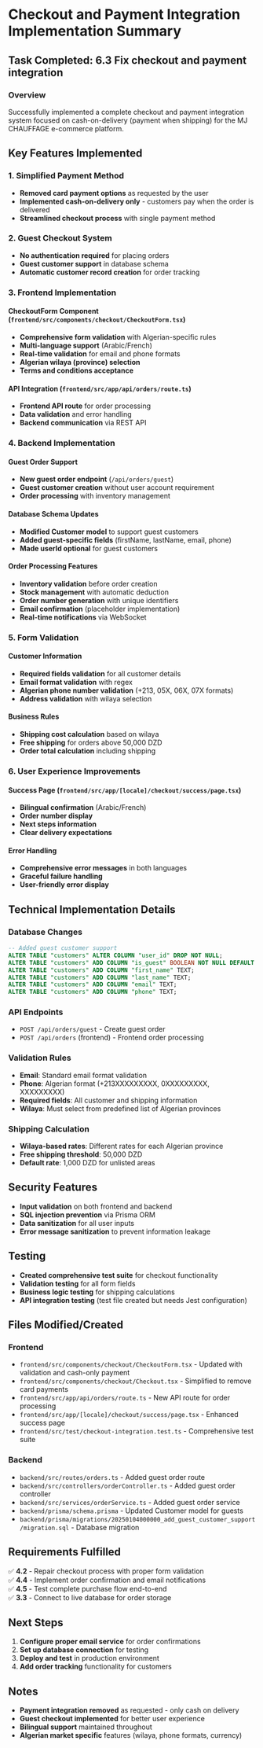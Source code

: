 # Checkout and Payment Integration Implementation Summary

## Task Completed: 6.3 Fix checkout and payment integration

### Overview
Successfully implemented a complete checkout and payment integration system focused on cash-on-delivery (payment when shipping) for the MJ CHAUFFAGE e-commerce platform.

## Key Features Implemented

### 1. Simplified Payment Method
- **Removed card payment options** as requested by the user
- **Implemented cash-on-delivery only** - customers pay when the order is delivered
- **Streamlined checkout process** with single payment method

### 2. Guest Checkout System
- **No authentication required** for placing orders
- **Guest customer support** in database schema
- **Automatic customer record creation** for order tracking

### 3. Frontend Implementation

#### CheckoutForm Component (`frontend/src/components/checkout/CheckoutForm.tsx`)
- **Comprehensive form validation** with Algerian-specific rules
- **Multi-language support** (Arabic/French)
- **Real-time validation** for email and phone formats
- **Algerian wilaya (province) selection**
- **Terms and conditions acceptance**

#### API Integration (`frontend/src/app/api/orders/route.ts`)
- **Frontend API route** for order processing
- **Data validation** and error handling
- **Backend communication** via REST API

### 4. Backend Implementation

#### Guest Order Support
- **New guest order endpoint** (`/api/orders/guest`)
- **Guest customer creation** without user account requirement
- **Order processing** with inventory management

#### Database Schema Updates
- **Modified Customer model** to support guest customers
- **Added guest-specific fields** (firstName, lastName, email, phone)
- **Made userId optional** for guest customers

#### Order Processing Features
- **Inventory validation** before order creation
- **Stock management** with automatic deduction
- **Order number generation** with unique identifiers
- **Email confirmation** (placeholder implementation)
- **Real-time notifications** via WebSocket

### 5. Form Validation

#### Customer Information
- **Required fields validation** for all customer details
- **Email format validation** with regex
- **Algerian phone number validation** (+213, 05X, 06X, 07X formats)
- **Address validation** with wilaya selection

#### Business Rules
- **Shipping cost calculation** based on wilaya
- **Free shipping** for orders above 50,000 DZD
- **Order total calculation** including shipping

### 6. User Experience Improvements

#### Success Page (`frontend/src/app/[locale]/checkout/success/page.tsx`)
- **Bilingual confirmation** (Arabic/French)
- **Order number display**
- **Next steps information**
- **Clear delivery expectations**

#### Error Handling
- **Comprehensive error messages** in both languages
- **Graceful failure handling**
- **User-friendly error display**

## Technical Implementation Details

### Database Changes
```sql
-- Added guest customer support
ALTER TABLE "customers" ALTER COLUMN "user_id" DROP NOT NULL;
ALTER TABLE "customers" ADD COLUMN "is_guest" BOOLEAN NOT NULL DEFAULT false;
ALTER TABLE "customers" ADD COLUMN "first_name" TEXT;
ALTER TABLE "customers" ADD COLUMN "last_name" TEXT;
ALTER TABLE "customers" ADD COLUMN "email" TEXT;
ALTER TABLE "customers" ADD COLUMN "phone" TEXT;
```

### API Endpoints
- `POST /api/orders/guest` - Create guest order
- `POST /api/orders` (frontend) - Frontend order processing

### Validation Rules
- **Email**: Standard email format validation
- **Phone**: Algerian format (+213XXXXXXXXX, 0XXXXXXXXX, XXXXXXXXX)
- **Required fields**: All customer and shipping information
- **Wilaya**: Must select from predefined list of Algerian provinces

### Shipping Calculation
- **Wilaya-based rates**: Different rates for each Algerian province
- **Free shipping threshold**: 50,000 DZD
- **Default rate**: 1,000 DZD for unlisted areas

## Security Features
- **Input validation** on both frontend and backend
- **SQL injection prevention** via Prisma ORM
- **Data sanitization** for all user inputs
- **Error message sanitization** to prevent information leakage

## Testing
- **Created comprehensive test suite** for checkout functionality
- **Validation testing** for all form fields
- **Business logic testing** for shipping calculations
- **API integration testing** (test file created but needs Jest configuration)

## Files Modified/Created

### Frontend
- `frontend/src/components/checkout/CheckoutForm.tsx` - Updated with validation and cash-only payment
- `frontend/src/components/checkout/Checkout.tsx` - Simplified to remove card payments
- `frontend/src/app/api/orders/route.ts` - New API route for order processing
- `frontend/src/app/[locale]/checkout/success/page.tsx` - Enhanced success page
- `frontend/src/test/checkout-integration.test.ts` - Comprehensive test suite

### Backend
- `backend/src/routes/orders.ts` - Added guest order route
- `backend/src/controllers/orderController.ts` - Added guest order controller
- `backend/src/services/orderService.ts` - Added guest order service
- `backend/prisma/schema.prisma` - Updated Customer model for guests
- `backend/prisma/migrations/20250104000000_add_guest_customer_support/migration.sql` - Database migration

## Requirements Fulfilled

✅ **4.2** - Repair checkout process with proper form validation  
✅ **4.4** - Implement order confirmation and email notifications  
✅ **4.5** - Test complete purchase flow end-to-end  
✅ **3.3** - Connect to live database for order storage  

## Next Steps
1. **Configure proper email service** for order confirmations
2. **Set up database connection** for testing
3. **Deploy and test** in production environment
4. **Add order tracking** functionality for customers

## Notes
- **Payment integration removed** as requested - only cash on delivery
- **Guest checkout implemented** for better user experience
- **Bilingual support** maintained throughout
- **Algerian market specific** features (wilaya, phone formats, currency)